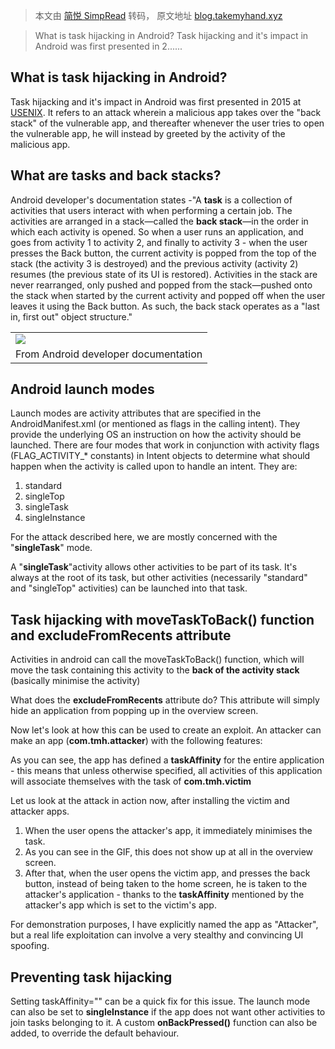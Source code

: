 > 本文由 [简悦 SimpRead](http://ksria.com/simpread/) 转码， 原文地址 [blog.takemyhand.xyz](http://blog.takemyhand.xyz/2021/02/android-task-hijacking-with.html)

> What is task hijacking in Android? Task hijacking and it's impact in Android was first presented in 2......

What is task hijacking in Android?
----------------------------------

Task hijacking and it's impact in Android was first presented in 2015 at [USENIX](https://www.usenix.org/sites/default/files/conference/protected-files/sec15_slides_ren.pdf). It refers to an attack wherein a malicious app takes over the "back stack" of the vulnerable app, and thereafter whenever the user tries to open the vulnerable app, he will instead by greeted by the activity of the malicious app.

What are tasks and back stacks?
-------------------------------

Android developer's documentation states -"A **task** is a collection of activities that users interact with when performing a certain job. The activities are arranged in a stack—called the **back stack**—in the order in which each activity is opened. So when a user runs an application, and goes from activity 1 to activity 2, and finally to activity 3 - when the user presses the Back button, the current activity is popped from the top of the stack (the activity 3 is destroyed) and the previous activity (activity 2) resumes (the previous state of its UI is restored). Activities in the stack are never rearranged, only pushed and popped from the stack—pushed onto the stack when started by the current activity and popped off when the user leaves it using the Back button. As such, the back stack operates as a "last in, first out" object structure."

<table><tbody><tr><td><img class="" src="https://developer.android.com/images/fundamentals/diagram_backstack.png"></td></tr><tr><td>From Android developer documentation</td></tr></tbody></table>

Android launch modes
--------------------

Launch modes are activity attributes that are specified in the AndroidManifest.xml (or mentioned as flags in the calling intent). They provide the underlying OS an instruction on how the activity should be launched. There are four modes that work in conjunction with activity flags (FLAG_ACTIVITY_* constants) in Intent objects to determine what should happen when the activity is called upon to handle an intent. They are:

1.  standard
2.  singleTop
3.  singleTask
4.  singleInstance

For the attack described here, we are mostly concerned with the "**singleTask**" mode.

A "**singleTask**"activity allows other activities to be part of its task. It's always at the root of its task, but other activities (necessarily "standard" and "singleTop" activities) can be launched into that task.

Task hijacking with moveTaskToBack() function and excludeFromRecents attribute
------------------------------------------------------------------------------

Activities in android can call the moveTaskToBack() function, which will move the task containing this activity to the **back of the activity stack** (basically minimise the activity)

What does the **excludeFromRecents** attribute do? This attribute will simply hide an application from popping up in the overview screen.

Now let's look at how this can be used to create an exploit. An attacker can make an app (**com.tmh.attacker**) with the following features:

As you can see, the app has defined a **taskAffinity** for the entire application - this means that unless otherwise specified, all activities of this application will associate themselves with the task of **com.tmh.victim**

Let us look at the attack in action now, after installing the victim and attacker apps.

1.  When the user opens the attacker's app, it immediately minimises the task.
2.  As you can see in the GIF, this does not show up at all in the overview screen.
3.  After that, when the user opens the victim app, and presses the back button, instead of being taken to the home screen, he is taken to the attacker's application - thanks to the **taskAffinity** mentioned by the attacker's app which is set to the victim's app.

For demonstration purposes, I have explicitly named the app as "Attacker", but a real life exploitation can involve a very stealthy and convincing UI spoofing.

Preventing task hijacking
-------------------------

Setting taskAffinity="" can be a quick fix for this issue. The launch mode can also be set to **singleInstance** if the app does not want other activities to join tasks belonging to it. A custom **onBackPressed()** function can also be added, to override the default behaviour.
